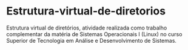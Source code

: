 # Estrutura-virtual-de-diretorios
Estrutura virtual de diretórios, atividade realizada como trabalho complementar da matéria de Sistemas Operacionais I (Linux) no curso Superior de Tecnologia em Análise e Desenvolvimento de Sistemas.
